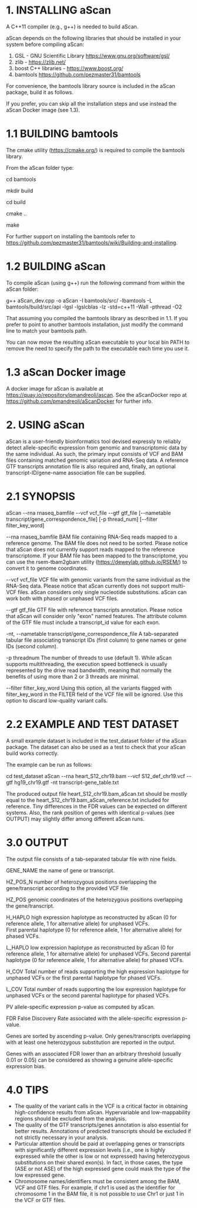 # 1. INSTALLING aScan

A C++11 compiler (e.g., g++) is needed to build aScan.  

aScan depends on the following libraries that should be installed in your system before compiling aScan:

1) GSL - GNU Scientific Library https://www.gnu.org/software/gsl/
2) zlib - https://zlib.net/
3) boost C++ libraries - https://www.boost.org/ 
4) bamtools https://github.com/pezmaster31/bamtools

For convenience, the bamtools library source is included in the aScan package, build it as follows.

If you prefer, you can skip all the installation steps and use instead the aScan Docker image (see 1.3).

# 1.1 BUILDING bamtools

The cmake utility (https://cmake.org/) is required to compile the bamtools library. 

From the aScan folder type:

cd bamtools

mkdir build

cd build

cmake ..

make

For further support on installing the bamtools refer to https://github.com/pezmaster31/bamtools/wiki/Building-and-installing.

# 1.2 BUILDING aScan

To compile aScan (using g++) run the following command from within the aScan folder:

g++ aScan_dev.cpp -o aScan -I bamtools/src/ -lbamtools -L bamtools/build/src/api -lgsl -lgslcblas -lz -std=c++11 -Wall -pthread -O2

That assuming you compiled the bamtools library as described in 1.1. If you prefer to point to another bamtools installation, just modify the command line to match your bamtools path.

You can now move the resulting aScan executable to your local bin PATH to remove the need to specify the path to the executable each time you use it.

# 1.3 aScan Docker image

A docker image for aScan is available at https://quay.io/repository/pmandreoli/ascan. See the aScanDocker repo at https://github.com/pmandreoli/aScanDocker for further info.

# 2. USING aScan

aScan is a user-friendly bioinformatics tool devised expressly to reliably detect allele-specific expression from genomic and transcriptomic data by the same individual. 
As such, the primary input consists of VCF and BAM files containing matched genomic variation and RNA-Seq data. A reference GTF transcripts annotation file is also required and, finally, an optional transcript-ID/gene-name association file can be supplied. 

# 2.1 SYNOPSIS

aScan --rna rnaseq_bamfile --vcf vcf_file --gtf gtf_file [--nametable transcript/gene_correspondence_file] [-p thread_num] [--filter filter_key_word]

--rna rnaseq_bamfile 
BAM file containing RNA-Seq reads mapped to a reference genome. The BAM file does not need to be sorted. Please notice that aScan does not currently support reads mapped to the reference transcriptome. If your BAM file has been mapped to the transcriptome, you can use the rsem-tbam2gbam utility (https://deweylab.github.io/RSEM/) to convert it to genome coordinates.

--vcf vcf_file 
VCF file with genomic variants from the same individual as the RNA-Seq data. Please notice that aScan currently does not support multi-VCF files. aScan considers only single nucleotide substitutions. aScan can work both with phased or unphased VCF files.

--gtf gtf_file 
GTF file with reference transcripts annotation. Please notice that aScan will consider only "exon" named features. The attribute column of the GTF file must include a transcript_id value for each exon.

-nt, --nametable transcript/gene_correspondence_file
A tab-separated tabular file associating transcript IDs (first column) to gene names or gene IDs (second column).

-p threadnum
The number of threads to use (default 1). While aScan supports multithreading, the execution speed bottleneck is usually represented by the drive read bandwidth, meaning that normally the benefits of using more than 2 or 3 threads are minimal. 

--filter filter_key_word
Using this option, all the variants flagged with filter_key_word in the FILTER field of the VCF file will be ignored. Use this option to discard low-quality variant calls.

# 2.2 EXAMPLE AND TEST DATASET

A small example dataset is included in the test_dataset folder of the aScan package. The dataset can also be used as a test to check that your aScan build works correctly.

The example can be run as follows:

cd test_dataset
aScan --rna heart_S12_chr19.bam --vcf S12_def_chr19.vcf --gtf hg19_chr19.gtf -nt transcript-gene_table.txt

The produced output file heart_S12_chr19.bam_aScan.txt should be mostly equal to the heart_S12_chr19.bam_aScan_reference.txt included for reference. Tiny differences in the FDR values can be expected on different systems. Also, the rank position of genes with identical p-values (see OUTPUT) may slightly differ among different aScan runs.

# 3.0 OUTPUT

The output file consists of a tab-separated tabular file with nine fields.  

GENE_NAME	the name of gene or transcript.

HZ_POS_N	number of heterozygous positions overlapping the gene/transcript according to the provided VCF file

HZ_POS		genomic coordinates of the heterozygous positions overlapping the gene/transcript.

H_HAPLO		high expression haplotype as reconstructed by aScan (0 for reference allele, 1 for alternative allele) for unphased VCFs.  
		First parental haplotype (0 for reference allele, 1 for alternative allele) for phased VCFs.

L_HAPLO		low expression haplotype as reconstructed by aScan (0 for reference allele, 1 for alternative allele) for unphased VCFs.
		Second parental haplotype (0 for reference allele, 1 for alternative allele) for phased VCFs.

H_COV		Total number of reads supporting the high expression haplotype for unphased VCFs or the first parental haplotype for phased VCFs.

L_COV		Total number of reads supporting the low expression haplotype for unphased VCFs or the second parental haplotype for phased VCFs.

PV		allele-specific expression p-value as computed by aScan.

FDR		False Discovery Rate associated with the allele-specific expression p-value.

Genes are sorted by ascending p-value. Only genes/transcripts overlapping with at least one heterozygous substitution are reported in the output.

Genes with an associated FDR lower than an arbitrary threshold (usually 0.01 or 0.05) can be considered as showing a genuine allele-specific expression bias.

# 4.0 TIPS

- The quality of the variant calls in the VCF is a critical factor in obtaining high-confidence results from aScan. Hypervariable and low-mappability regions should be excluded from the analysis.
- The quality of the GTF transcripts/genes annotation is also essential for better results. Annotations of predicted transcripts should be excluded if not strictly necessary in your analysis.
- Particular attention should be paid at overlapping genes or transcripts with significantly different expression levels (i.e., one is highly expressed while the other is low or not expressed) having heterozygous substitutions on their shared exon(s). In fact, in those cases, the type (ASE or not ASE) of the high expressed gene could mask the type of the low expressed gene.
- Chromosome names/identifiers must be consistent among the BAM, VCF and GTF files. For example, if chr1 is used as the identifier for chromosome 1 in the BAM file, it is not possible to use Chr1 or just 1 in the VCF or GTF files.



 
